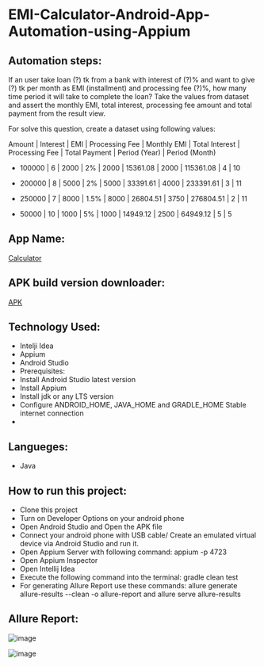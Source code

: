 # EMI-Calculator-Android-App-Automation-using-Appium

## Automation steps:
If an user take loan (?) tk from a bank with interest of (?)% and want to give (?) tk per month as EMI (installment) and processing fee (?)%, how many time period it will take to complete the loan? Take the values from dataset and assert the monthly EMI, total interest, processing fee amount and total payment from the result view.

For solve this question, create a dataset using following values:

Amount | Interest | EMI | Processing Fee | Monthly EMI | Total Interest | Processing Fee | Total Payment | Period (Year) | Period (Month)

- 100000 | 6 | 2000 | 2% | 2000 | 15361.08 | 2000 | 115361.08 | 4 | 10

- 200000 | 8 | 5000 | 2% | 5000 | 33391.61 | 4000 | 233391.61 | 3 | 11

- 250000 | 7 | 8000 | 1.5% | 8000 | 26804.51 | 3750 | 276804.51 | 2 | 11

- 50000 | 10 | 1000 | 5% | 1000 | 14949.12 | 2500 | 64949.12 | 5 | 5

## App Name:
[Calculator](https://play.google.com/store/apps/details?id=com.continuum)

## APK build version downloader:
[APK](https://apps.evozi.com/apk-downloader/)

## Technology Used:
- Intelji Idea
- Appium
- Android Studio
- Prerequisites:
- Install Android Studio latest version
- Install Appium
- Install jdk or any LTS version
- Configure ANDROID_HOME, JAVA_HOME and GRADLE_HOME Stable internet connection
- 
## Langueges:
- Java

## How to run this project:
- Clone this project
- Turn on Developer Options on your android phone
- Open Android Studio and Open the APK file
- Connect your android phone with USB cable/ Create an emulated virtual device via Android Studio and run it.
- Open Appium Server with following command: appium -p 4723
- Open Appium Inspector
- Open Intellij Idea
- Execute the following command into the terminal: gradle clean test
- For generating Allure Report use these commands: allure generate allure-results --clean -o allure-report and allure serve allure-results

## Allure Report:
![image](https://user-images.githubusercontent.com/123467715/222914584-478d08e7-2e92-4a1d-9b0c-d0a01512f7b2.png)

![image](https://user-images.githubusercontent.com/123467715/222914610-7ee6d6f9-a8b8-40e0-b94b-4c352296c401.png)




